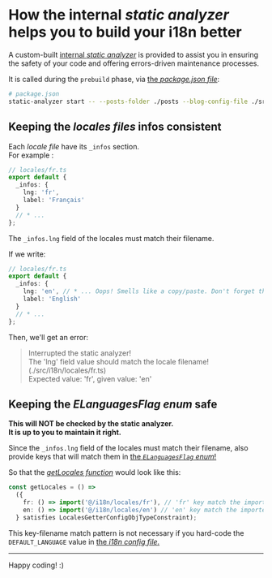 # How the internal _static analyzer_ helps you to build your i18n better

A custom-built [internal _static analyzer_](/packages/static-analyzer/) is provided to assist you in ensuring the safety of your code and offering
errors-driven maintenance processes.

It is called during the `prebuild` phase, via [the _package.json file_](/package.json):

```bash
# package.json
static-analyzer start -- --posts-folder ./posts --blog-config-file ./src/config/blog.ts --default-i18n-locale ./src/i18n/locales/fr.ts
```

## Keeping the _locales files_ infos consistent

Each _locale file_ have its `_infos` section.  
For example :

```ts
// locales/fr.ts
export default {
  _infos: {
    lng: 'fr',
    label: 'Français'
  }
  // * ...
};
```

The `_infos.lng` field of the locales must match their filename.

If we write:

```ts
// locales/fr.ts
export default {
  _infos: {
    lng: 'en', // * ... Oops! Smells like a copy/paste. Don't forget that we are in locales/fr.ts here!
    label: 'English'
  }
  // * ...
};
```

Then, we'll get an error:

> Interrupted the static analyzer!  
> The 'lng' field value should match the locale filename! (./src/i18n/locales/fr.ts)  
> Expected value: 'fr', given value: 'en'

## Keeping the _ELanguagesFlag enum_ safe

**This will NOT be checked by the static analyzer.**  
**It is up to you to maintain it right.**

Since the `_infos.lng` field of the locales must match their filename, also provide keys that will match them in
[the _`ELanguagesFlag` enum_!](/src/config/i18n.ts)

So that the [_getLocales function_](/src/i18n/getLocales.ts) would look like this:

```ts
const getLocales = () =>
  ({
    fr: () => import('@/i18n/locales/fr'), // 'fr' key match the imported file's name
    en: () => import('@/i18n/locales/en') // 'en' key match the imported file's name
  } satisfies LocalesGetterConfigObjTypeConstraint);
```

This key-filename match pattern is not necessary if you hard-code the `DEFAULT_LANGUAGE` value in [the _i18n config file_.](/src/config/i18n.ts)

---

Happy coding! :)
